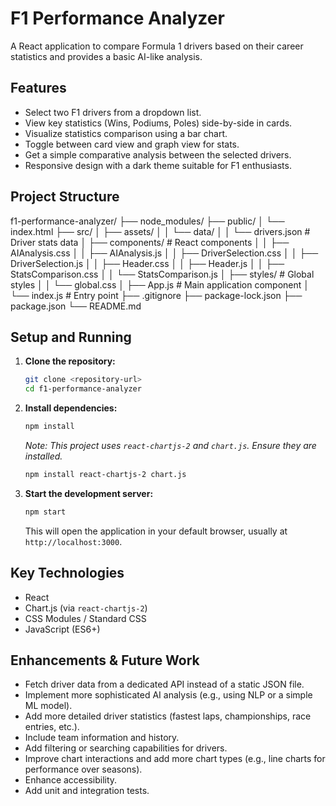 # F1 Performance Analyzer

A React application to compare Formula 1 drivers based on their career statistics and provides a basic AI-like analysis.

## Features

* Select two F1 drivers from a dropdown list.
* View key statistics (Wins, Podiums, Poles) side-by-side in cards.
* Visualize statistics comparison using a bar chart.
* Toggle between card view and graph view for stats.
* Get a simple comparative analysis between the selected drivers.
* Responsive design with a dark theme suitable for F1 enthusiasts.

## Project Structure

f1-performance-analyzer/
├── node_modules/
├── public/
│   └── index.html
├── src/
│   ├── assets/
│   │   └── data/
│   │       └── drivers.json  # Driver stats data
│   ├── components/           # React components
│   │   ├── AIAnalysis.css
│   │   ├── AIAnalysis.js
│   │   ├── DriverSelection.css
│   │   ├── DriverSelection.js
│   │   ├── Header.css
│   │   ├── Header.js
│   │   ├── StatsComparison.css
│   │   └── StatsComparison.js
│   ├── styles/               # Global styles
│   │   └── global.css
│   ├── App.js                # Main application component
│   └── index.js              # Entry point
├── .gitignore
├── package-lock.json
├── package.json
└── README.md


## Setup and Running

1.  **Clone the repository:**
    ```bash
    git clone <repository-url>
    cd f1-performance-analyzer
    ```

2.  **Install dependencies:**
    ```bash
    npm install
    ```
    *Note: This project uses `react-chartjs-2` and `chart.js`. Ensure they are installed.*
    ```bash
    npm install react-chartjs-2 chart.js
    ```

3.  **Start the development server:**
    ```bash
    npm start
    ```
    This will open the application in your default browser, usually at `http://localhost:3000`.

## Key Technologies

* React
* Chart.js (via `react-chartjs-2`)
* CSS Modules / Standard CSS
* JavaScript (ES6+)

## Enhancements & Future Work

* Fetch driver data from a dedicated API instead of a static JSON file.
* Implement more sophisticated AI analysis (e.g., using NLP or a simple ML model).
* Add more detailed driver statistics (fastest laps, championships, race entries, etc.).
* Include team information and history.
* Add filtering or searching capabilities for drivers.
* Improve chart interactions and add more chart types (e.g., line charts for performance over seasons).
* Enhance accessibility.
* Add unit and integration tests.